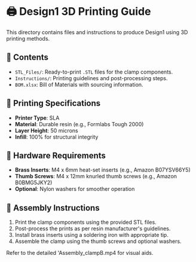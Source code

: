 # 🖨️ Design1 3D Printing Guide

This directory contains files and instructions to produce Design1 using 3D printing methods.

## 📂 Contents

- `STL_Files/`: Ready-to-print `.STL` files for the clamp components.
- `Instructions/`: Printing guidelines and post-processing steps.
- `BOM.xlsx`: Bill of Materials with sourcing information.

## 🧵 Printing Specifications

- **Printer Type**: SLA
- **Material**: Durable resin (e.g., Formlabs Tough 2000)
- **Layer Height**: 50 microns
- **Infill**: 100% for structural integrity

## 🔩 Hardware Requirements

- **Brass Inserts**: M4 x 6mm heat-set inserts (e.g., Amazon B07YSV66Y5)
- **Thumb Screws**: M4 x 12mm knurled thumb screws (e.g., Amazon B0BMG5JKY2)
- **Optional**: Nylon washers for smoother operation

## 🧰 Assembly Instructions 

1. Print the clamp components using the provided STL files.
2. Post-process the prints as per resin manufacturer's guidelines.
3. Install brass inserts using a soldering iron with appropriate tip.
4. Assemble the clamp using the thumb screws and optional washers.

Refer to the detailed 'Assembly_clampB.mp4 for visual aids.

